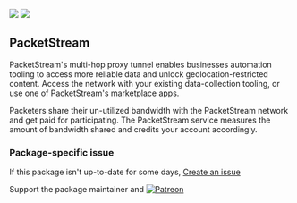 [![](https://img.shields.io/chocolatey/v/PacketStream?color=green&label=PacketStream)](https://chocolatey.org/packages/PacketStream) [![](https://img.shields.io/chocolatey/dt/PacketStream)](https://chocolatey.org/packages/PacketStream)

## PacketStream
PacketStream's multi-hop proxy tunnel enables businesses automation tooling to access more reliable data and unlock geolocation-restricted content.
Access the network with your existing data-collection tooling, or use one of PacketStream's marketplace apps.

Packeters share their un-utilized bandwidth with the PacketStream network and get paid for participating.
The PacketStream service measures the amount of bandwidth shared and credits your account accordingly.

### Package-specific issue
If this package isn't up-to-date for some days, [Create an issue](https://github.com/tunisiano187/Chocolatey-packages/issues/new/choose)

Support the package maintainer and [![Patreon](https://cdn.jsdelivr.net/gh/tunisiano187/Chocolatey-packages@d15c4e19c709e7148588d4523ffc6dd3cd3c7e5e/icons/patreon.png)](https://www.patreon.com/tunisiano)